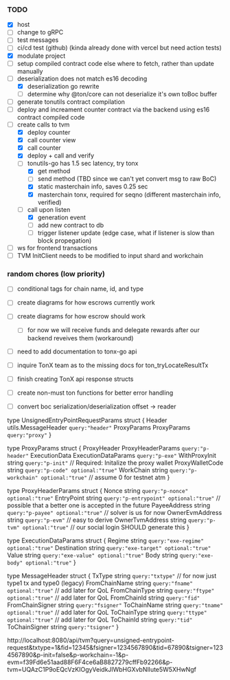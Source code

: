 ### TODO

- [x] host
- [ ] change to gRPC
- [ ] test messages
- [ ] ci/cd test (github) (kinda already done with vercel but need action tests)
- [x] modulate project
- [ ] setup compiled contract code else where to fetch, rather than update manually
- [ ] deserialization does not match es16 decoding
	- [x] deserialization go rewrite
	- [ ] determine why @ton/core can not deserialize it's own toBoc buffer
- [ ] generate tonutils contract compilation
- [ ] deploy and increament counter contract via the backend using es16 contract compiled code
- [ ] create calls to tvm
	- [x] deploy counter
	- [x] call counter view
	- [x] call counter
	- [x] deploy + call and verify
	- [ ] tonutils-go has 1.5 sec latency, try tonx
		- [x] get method
		- [ ] send method (TBD since we can't yet convert msg to raw BoC)
		- [x] static masterchain info, saves 0.25 sec 
		- [x] masterchain tonx, required for seqno (different masterchain info, verified)
	- [ ] call upon listen
		- [x] generation event
		- [ ] add new contract to db
		- [ ] trigger listener update (edge case, what if listener is slow than block propegation)
- [ ] ws for frontend transactions
- [ ] TVM InitClient needs to be modified to input shard and workchain

### random chores (low priority)

- [ ] conditional tags for chain name, id, and type
- [ ] create diagrams for how escrows currently work
- [ ] create diagrams for how escrow should work
  - [ ] for now we will receive funds and delegate rewards after our backend reveives them (workaround)
- [ ] need to add documentation to tonx-go api
- [ ] inquire TonX team as to the missing docs for ton_tryLocateResultTx
- [ ] finish creating TonX api response structs
- [ ] create non-must ton functions for better error handling
- [ ] convert boc serialization/deserialization offset -> reader


type UnsignedEntryPointRequestParams struct {
	Header      utils.MessageHeader `query:"header"`
	ProxyParams ProxyParams         `query:"proxy"`
}

type ProxyParams struct {
	ProxyHeader     ProxyHeaderParams   `query:"p-header"`
	ExecutionData   ExecutionDataParams `query:"p-exe"`
	WithProxyInit   string              `query:"p-init"` // Required: Initalize the proxy wallet
	ProxyWalletCode string              `query:"p-code" optional:"true"`
	WorkChain       string              `query:"p-workchain" optional:"true"` // assume 0 for testnet atm
}

type ProxyHeaderParams struct {
	Nonce           string `query:"p-nonce" optional:"true"`
	EntryPoint      string `query:"p-entrypoint" optional:"true"` // possible that a better one is accepted in the future
	PayeeAddress    string `query:"p-payee" optional:"true"`      // solver is us for now
	OwnerEvmAddress string `query:"p-evm"`                        // easy to derive
	OwnerTvmAddress string `query:"p-tvm" optional:"true"`        // our social login SHOULD generate this
}

type ExecutionDataParams struct {
	Regime      string `query:"exe-regime" optional:"true"`
	Destination string `query:"exe-target" optional:"true"`
	Value       string `query:"exe-value" optional:"true"`
	Body        string `query:"exe-body" optional:"true"`
}

type MessageHeader struct {
	TxType          string `query:"txtype"`                // for now just type1 tx and type0 (legacy)
	FromChainName   string `query:"fname" optional:"true"` // add later for QoL
	FromChainType   string `query:"ftype" optional:"true"` // add later for QoL
	FromChainId     string `query:"fid"`
	FromChainSigner string `query:"fsigner"`
	ToChainName     string `query:"tname" optional:"true"` // add later for QoL
	ToChainType     string `query:"ttype" optional:"true"` // add later for QoL
	ToChainId       string `query:"tid"`
	ToChainSigner   string `query:"tsigner"`
}

http://localhost:8080/api/tvm?query=unsigned-entrypoint-request&txtype=1&fid=12345&fsigner=1234567890&tid=67890&tsigner=1234567890&p-init=false&p-workchain=-1&p-evm=f39Fd6e51aad88F6F4ce6aB8827279cffFb92266&p-tvm=UQAzC1P9oEQcVzKIOgyVeidkJlWbHGXvbNlIute5W5XHwNgf